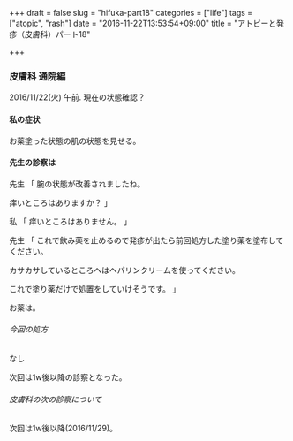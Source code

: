 +++
draft = false
slug = "hifuka-part18"
categories = ["life"]
tags = ["atopic", "rash"]
date = "2016-11-22T13:53:54+09:00"
title = "アトピーと発疹（皮膚科）パート18"

+++

### 皮膚科 通院編

2016/11/22(火) 午前.
現在の状態確認？

<!--more-->

#### 私の症状

お薬塗った状態の肌の状態を見せる。

#### 先生の診察は
先生
「
腕の状態が改善されましたね。

痒いところはありますか？
」

私
「
痒いところはありません。
」

先生
「
これで飲み薬を止めるので発疹が出たら前回処方した塗り薬を塗布してください。

カサカサしているところへはヘパリンクリームを使ってください。

これで塗り薬だけで処置をしていけそうです。
」


お薬は。

###### 今回の処方

なし

次回は1w後以降の診察となった。

###### 皮膚科の次の診察について

次回は1w後以降(2016/11/29)。
